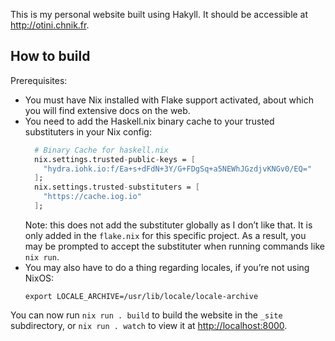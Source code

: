 This is my personal website built using Hakyll. It should be accessible at
http://otini.chnik.fr.

## How to build

Prerequisites:

- You must have Nix installed with Flake support activated, about which you will
  find extensive docs on the web.
- You need to add the Haskell.nix binary cache to your trusted substituters in
  your Nix config:
  ```nix
    # Binary Cache for haskell.nix
    nix.settings.trusted-public-keys = [
      "hydra.iohk.io:f/Ea+s+dFdN+3Y/G+FDgSq+a5NEWhJGzdjvKNGv0/EQ="
    ];
    nix.settings.trusted-substituters = [
      "https://cache.iog.io"
    ];
  ```
  Note: this does not add the substituter globally as I don’t like that. It is
  only added in the `flake.nix` for this specific project. As a result, you may
  be prompted to accept the substituter when running commands like `nix run`.
- You may also have to do a thing regarding locales, if you’re not using NixOS:
  ```
  export LOCALE_ARCHIVE=/usr/lib/locale/locale-archive
  ```

You can now run `nix run . build` to build the website in the `_site`
subdirectory, or `nix run . watch` to view it at <http://localhost:8000>.
